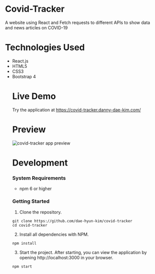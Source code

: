 # Covid-Tracker
A website using React and Fetch requests to different APIs to show data and news articles on COVID-19

# Technologies Used
<ul>
  <li>React.js</li>
  <li>HTML5</li>
  <li>CSS3</li>
  <li>Bootstrap 4</li>

  # Live Demo
Try the application at <a href="https://covid-tracker.danny-dae-kim.com/">https://covid-tracker.danny-dae-kim.com/</a>

# Preview
<div class="center-img">
  <img src="./src/assets/images/covid-tracker.gif" alt="covid-tracker app preview">
</div>

# Development
### System Requirements
- npm 6 or higher

### Getting Started
1. Clone the repository.

  ```shell
  git clone https://github.com/dae-hyun-kim/covid-tracker
  cd covid-tracker
  ```

2. Install all dependencies with NPM.
  ```shell
  npm install
  ```

3. Start the project. After starting, you can view the application by opening http://localhost:3000 in your browser.

  ```shell
  npm start
  ```
